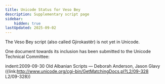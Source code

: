 ```yaml
---
title: Unicode Status for Veso Bey
description: Supplementary script page
sidebar:
    hidden: true
lastUpdated: 2025-09-02
---
```


The Veso Bey script (also called Gjirokastër) is not yet in Unicode.

[comment]: # (end of intro)

[comment]: # (start of blocks)



[comment]: # (end of blocks)

[comment]: # (start of chars)



[comment]: # (end of chars)

[comment]: # (start of rest)

One document towards its inclusion has been submitted to the Unicode Technical Committee:

indent:2009-09-30 Old Albanian Scripts — Deborah Anderson, Jason Glavy ({link:http://www.unicode.org/cgi-bin/GetMatchingDocs.pl?L2/09-328 L2/09-328})
